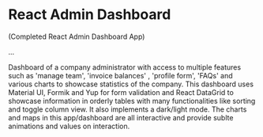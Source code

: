 # React Admin Dashboard

(Completed React Admin Dashboard App)

...

Dashboard of a company administrator with access to multiple features such as 'manage team', 'invoice balances' , 'profile form', 'FAQs' and various charts to showcase statistics of the company. This dashboard uses Material UI, Formik and Yup for form validation and React DataGrid to showcase information in orderly tables with many functionalities like sorting and toggle column view. It also implements a dark/light mode. The charts and maps in this app/dashboard are all interactive and provide sublte animations and values on interaction.
